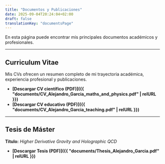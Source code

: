 ```yaml
---
title: "Documentos y Publicaciones"
date: 2025-09-04T20:24:04+02:00
draft: false
translationKey: "documentsPage"
---
```


En esta página puede encontrar mis principales documentos académicos y profesionales.

---

## Curriculum Vitae

Mis CVs ofrecen un resumen completo de mi trayectoria académica, experiencia profesional y publicaciones.

* **[Descargar CV científico (PDF)]({{ "documents/CV_Alejandro_Garcia_maths_and_physics.pdf" | relURL }})**
* **[Descargar CV educativo (PDF)]({{ "documents/CV_Alejandro_Garcia_teaching.pdf" | relURL }})**

---

## Tesis de Máster

**Título:** *Higher Derivative Gravity and Holographic QCD*

* **[Descargar Tesis (PDF)]({{ "documents/Thesis_Alejandro_Garcia.pdf" | relURL }})**


